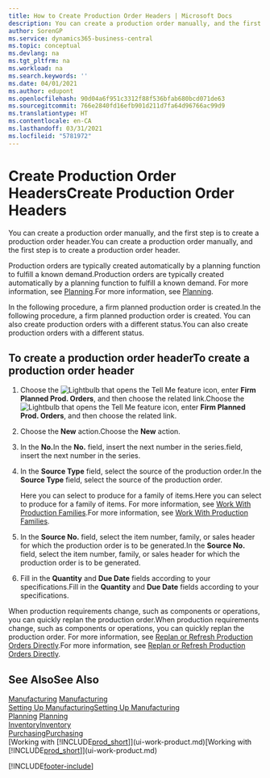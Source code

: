 ```yaml
---
title: How to Create Production Order Headers | Microsoft Docs
description: You can create a production order manually, and the first step is to create a production order header.
author: SorenGP
ms.service: dynamics365-business-central
ms.topic: conceptual
ms.devlang: na
ms.tgt_pltfrm: na
ms.workload: na
ms.search.keywords: ''
ms.date: 04/01/2021
ms.author: edupont
ms.openlocfilehash: 90d04a6f951c3312f88f536bfab680bcd071de63
ms.sourcegitcommit: 766e2840fd16efb901d211d7fa64d96766ac99d9
ms.translationtype: HT
ms.contentlocale: en-CA
ms.lasthandoff: 03/31/2021
ms.locfileid: "5781972"
---
```

# <a name="create-production-order-headers"></a><span data-ttu-id="975bf-103">Create Production Order Headers</span><span class="sxs-lookup"><span data-stu-id="975bf-103">Create Production Order Headers</span></span>
<span data-ttu-id="975bf-104">You can create a production order manually, and the first step is to create a production order header.</span><span class="sxs-lookup"><span data-stu-id="975bf-104">You can create a production order manually, and the first step is to create a production order header.</span></span>

<span data-ttu-id="975bf-105">Production orders are typically created automatically by a planning function to fulfill a known demand.</span><span class="sxs-lookup"><span data-stu-id="975bf-105">Production orders are typically created automatically by a planning function to fulfill a known demand.</span></span> <span data-ttu-id="975bf-106">For more information, see [Planning](production-planning.md).</span><span class="sxs-lookup"><span data-stu-id="975bf-106">For more information, see [Planning](production-planning.md).</span></span>   

<span data-ttu-id="975bf-107">In the following procedure, a firm planned production order is created.</span><span class="sxs-lookup"><span data-stu-id="975bf-107">In the following procedure, a firm planned production order is created.</span></span> <span data-ttu-id="975bf-108">You can also create production orders with a different status.</span><span class="sxs-lookup"><span data-stu-id="975bf-108">You can also create production orders with a different status.</span></span>  

## <a name="to-create-a-production-order-header"></a><span data-ttu-id="975bf-109">To create a production order header</span><span class="sxs-lookup"><span data-stu-id="975bf-109">To create a production order header</span></span>  
1.  <span data-ttu-id="975bf-110">Choose the ![Lightbulb that opens the Tell Me feature](media/ui-search/search_small.png "Tell me what you want to do") icon, enter **Firm Planned Prod. Orders**, and then choose the related link.</span><span class="sxs-lookup"><span data-stu-id="975bf-110">Choose the ![Lightbulb that opens the Tell Me feature](media/ui-search/search_small.png "Tell me what you want to do") icon, enter **Firm Planned Prod. Orders**, and then choose the related link.</span></span>  
2.  <span data-ttu-id="975bf-111">Choose the **New** action.</span><span class="sxs-lookup"><span data-stu-id="975bf-111">Choose the **New** action.</span></span>  
3.  <span data-ttu-id="975bf-112">In the **No.**</span><span class="sxs-lookup"><span data-stu-id="975bf-112">In the **No.**</span></span> <span data-ttu-id="975bf-113">field, insert the next number in the series.</span><span class="sxs-lookup"><span data-stu-id="975bf-113">field, insert the next number in the series.</span></span>  
4.  <span data-ttu-id="975bf-114">In the **Source Type** field, select the source of the production order.</span><span class="sxs-lookup"><span data-stu-id="975bf-114">In the **Source Type** field, select the source of the production order.</span></span>

    <span data-ttu-id="975bf-115">Here you can select to produce for a family of items.</span><span class="sxs-lookup"><span data-stu-id="975bf-115">Here you can select to produce for a family of items.</span></span> <span data-ttu-id="975bf-116">For more information, see [Work With Production Families](production-how-work-family.md).</span><span class="sxs-lookup"><span data-stu-id="975bf-116">For more information, see [Work With Production Families](production-how-work-family.md).</span></span>
5.  <span data-ttu-id="975bf-117">In the **Source No.** field, select the item number, family, or sales header for which the production order is to be generated.</span><span class="sxs-lookup"><span data-stu-id="975bf-117">In the **Source No.** field, select the item number, family, or sales header for which the production order is to be generated.</span></span>  
6.  <span data-ttu-id="975bf-118">Fill in the **Quantity** and **Due Date** fields according to your specifications.</span><span class="sxs-lookup"><span data-stu-id="975bf-118">Fill in the **Quantity** and **Due Date** fields according to your specifications.</span></span>  

<span data-ttu-id="975bf-119">When production requirements change, such as components or operations, you can quickly replan the production order.</span><span class="sxs-lookup"><span data-stu-id="975bf-119">When production requirements change, such as components or operations, you can quickly replan the production order.</span></span> <span data-ttu-id="975bf-120">For more information, see [Replan or Refresh Production Orders Directly](production-how-to-replan-refresh-production-orders.md).</span><span class="sxs-lookup"><span data-stu-id="975bf-120">For more information, see [Replan or Refresh Production Orders Directly](production-how-to-replan-refresh-production-orders.md).</span></span> 

## <a name="see-also"></a><span data-ttu-id="975bf-121">See Also</span><span class="sxs-lookup"><span data-stu-id="975bf-121">See Also</span></span>  
<span data-ttu-id="975bf-122">[Manufacturing](production-manage-manufacturing.md)  </span><span class="sxs-lookup"><span data-stu-id="975bf-122">[Manufacturing](production-manage-manufacturing.md)  </span></span>  
[<span data-ttu-id="975bf-123">Setting Up Manufacturing</span><span class="sxs-lookup"><span data-stu-id="975bf-123">Setting Up Manufacturing</span></span>](production-configure-production-processes.md)  
<span data-ttu-id="975bf-124">[Planning](production-planning.md)    </span><span class="sxs-lookup"><span data-stu-id="975bf-124">[Planning](production-planning.md)    </span></span>  
[<span data-ttu-id="975bf-125">Inventory</span><span class="sxs-lookup"><span data-stu-id="975bf-125">Inventory</span></span>](inventory-manage-inventory.md)  
[<span data-ttu-id="975bf-126">Purchasing</span><span class="sxs-lookup"><span data-stu-id="975bf-126">Purchasing</span></span>](purchasing-manage-purchasing.md)  
<span data-ttu-id="975bf-127">[Working with [!INCLUDE[prod_short](includes/prod_short.md)]](ui-work-product.md)</span><span class="sxs-lookup"><span data-stu-id="975bf-127">[Working with [!INCLUDE[prod_short](includes/prod_short.md)]](ui-work-product.md)</span></span>


[!INCLUDE[footer-include](includes/footer-banner.md)]
